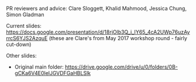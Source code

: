 
PR reviewers and advice: Clare Sloggett, Khalid Mahmood, Jessica Chung, Simon Gladman

Current slides: https://docs.google.com/presentation/d/18rjOlb3Q_i_IY65_4cA2UWp76uzAyrrcS6YJS2AzquE
(these are Clare's from May 2017 workshop round - fairly cut-down)

Other slides:

- Original main folder: https://drive.google.com/drive/u/0/folders/0B-gCKa6V4E0lelJGVDFGaHBLSlk
